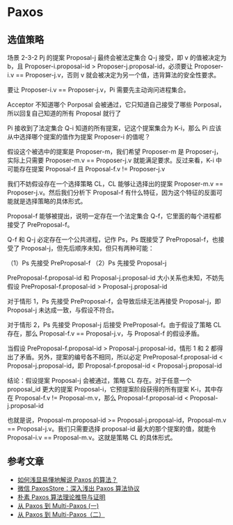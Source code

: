 #  Paxos

## 选值策略

场景 2-3-2 Pj 的提案 Proposal-j 最终会被法定集合 Q-j 接受，即 v 的值被决定为 b，且 Proposer-i.proposal-id > Proposer-j.proposal-id，必须要让 Proposer-i.v == Proposer-j.v，否则 v 就会被决定为另一个值，违背算法的安全性要求。

要让 Proposer-i.v == Proposer-j.v，Pi 需要先主动询问进程集合。

Acceptor 不知道哪个 Porposal 会被通过，它只知道自己接受了哪些 Porposal，所以回复自己知道的所有 Proposal 就行了

Pi 接收到了法定集合 Q-i 知道的所有提案，记这个提案集合为 K-i，那么 Pi 应该从中选择哪个提案的值作为提案 Proposer-i 的值呢？

假设这个被选中的提案是 Proposer-m，我们希望 Proposer-m 是 Proposer-j，实际上只需要 Proposer-m.v == Proposer-j.v 就能满足要求。反过来看，K-i 中可能存在提案 Proposal-f 且 Proposal-f.v != Proposer-j.v

我们不妨假设存在一个选择策略 CL，CL 能够让选择出的提案 Proposer-m.v == Proposer-j.v。然后我们分析下 Proposal-f 有什么特征，因为这个特征的反面可能就是选择策略的具体形式。

Proposal-f 能够被提出，说明一定存在一个法定集合 Q-f，它里面的每个进程都接受了 PreProposal-f。

Q-f 和 Q-j 必定存在一个公共进程，记作 Ps，Ps 既接受了 PreProposal-f，也接受了 Proposal-j，但先后顺序未知，但只有两种可能：

（1）Ps 先接受 PreProposal-f
（2）Ps 先接受 Proposal-j

PreProposal-f.proposal-id 和 Proposal-j.proposal-id 大小关系也未知，不妨先假设 PreProposal-f.proposal-id > Proposal-j.proposal-id

对于情形 1，Ps 先接受 PreProposal-f，会导致后续无法再接受 Proposal-j，即 Proposal-j 未达成一致，与假设不符合。

对于情形 2，Ps 先接受 Proposal-j 后接受 PreProposal-f。由于假设了策略 CL 存在，那么 Proposal-f.v == Proposal-j.v，与 Proposal-f 的假设矛盾。

当假设 PreProposal-f.proposal-id > Proposal-j.proposal-id，情形 1 和 2 都得出了矛盾。另外，提案的编号各不相同，所以必定 PreProposal-f.proposal-id < Proposal-j.proposal-id，即 Proposal-f.proposal-id < Proposal-j.proposal-id

结论：假设提案 Proposal-j 会被通过，策略 CL 存在。对于任意一个 proposal_id 更大的提案 Proposal-i，它预提案阶段获得的所有提案 K-i，其中存在 Proposal-f.v != Proposal-m.v，那么 Proposal-f.proposal-id < Proposal-j.proposal-id

也就是说，Proposal-m.proposal-id >= Proposal-j.proposal-id，Proposal-m.v == Proposal-j.v。我们只需要选择 proposal-id 最大的那个提案的值，就能令 Proposal-i.v == Proposal-m.v。这就是策略 CL 的具体形式。

## 参考文章

- [如何浅显易懂地解说 Paxos 的算法？](https://www.zhihu.com/question/19787937)
- [微信 PaxosStore：深入浅出 Paxos 算法协议](https://mp.weixin.qq.com/s/aJoXSQo9-zmukN2RsiZ3_g)
- [朴素 Paxos 算法理论推导与证明](https://mp.weixin.qq.com/s/eeJXS5rBA9mXpSJaTNjF-Q)
- [从 Paxos 到 Multi-Paxos (一)](https://zhuanlan.zhihu.com/p/432800857)
- [从 Paxos 到 Multi-Paxos（二）](https://zhuanlan.zhihu.com/p/477462091)